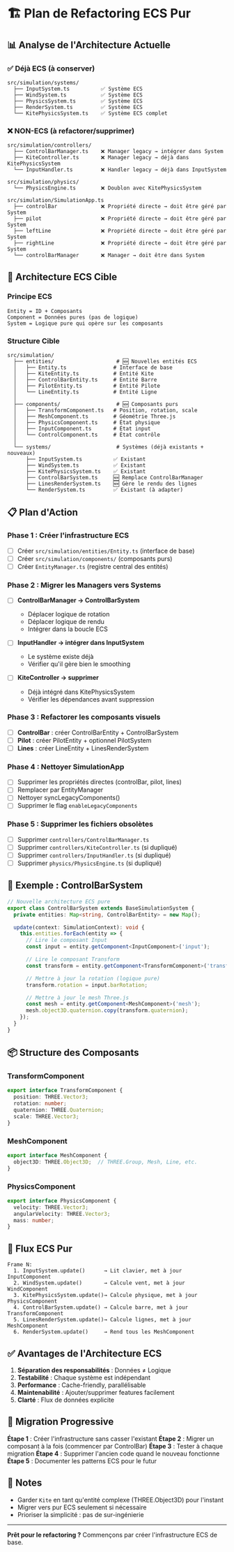 # 🏗️ Plan de Refactoring ECS Pur

## 📊 Analyse de l'Architecture Actuelle

### ✅ Déjà ECS (à conserver)
```
src/simulation/systems/
  ├── InputSystem.ts          ✅ Système ECS
  ├── WindSystem.ts           ✅ Système ECS
  ├── PhysicsSystem.ts        ✅ Système ECS
  ├── RenderSystem.ts         ✅ Système ECS
  └── KitePhysicsSystem.ts    ✅ Système ECS complet
```

### ❌ NON-ECS (à refactorer/supprimer)
```
src/simulation/controllers/
  ├── ControlBarManager.ts    ❌ Manager legacy → intégrer dans System
  ├── KiteController.ts       ❌ Manager legacy → déjà dans KitePhysicsSystem
  └── InputHandler.ts         ❌ Handler legacy → déjà dans InputSystem

src/simulation/physics/
  └── PhysicsEngine.ts        ❌ Doublon avec KitePhysicsSystem

src/simulation/SimulationApp.ts
  ├── controlBar              ❌ Propriété directe → doit être géré par System
  ├── pilot                   ❌ Propriété directe → doit être géré par System
  ├── leftLine                ❌ Propriété directe → doit être géré par System
  ├── rightLine               ❌ Propriété directe → doit être géré par System
  └── controlBarManager       ❌ Manager → doit être dans System
```

## 🎯 Architecture ECS Cible

### Principe ECS
```
Entity = ID + Composants
Component = Données pures (pas de logique)
System = Logique pure qui opère sur les composants
```

### Structure Cible
```
src/simulation/
  ├── entities/                    # 🆕 Nouvelles entités ECS
  │   ├── Entity.ts               # Interface de base
  │   ├── KiteEntity.ts           # Entité Kite
  │   ├── ControlBarEntity.ts     # Entité Barre
  │   ├── PilotEntity.ts          # Entité Pilote
  │   └── LineEntity.ts           # Entité Ligne
  │
  ├── components/                  # 🆕 Composants purs
  │   ├── TransformComponent.ts   # Position, rotation, scale
  │   ├── MeshComponent.ts        # Géométrie Three.js
  │   ├── PhysicsComponent.ts     # État physique
  │   ├── InputComponent.ts       # État input
  │   └── ControlComponent.ts     # État contrôle
  │
  └── systems/                     # Systèmes (déjà existants + nouveaux)
      ├── InputSystem.ts          ✅ Existant
      ├── WindSystem.ts           ✅ Existant
      ├── KitePhysicsSystem.ts    ✅ Existant
      ├── ControlBarSystem.ts     🆕 Remplace ControlBarManager
      ├── LinesRenderSystem.ts    🆕 Gère le rendu des lignes
      └── RenderSystem.ts         ✅ Existant (à adapter)
```

## 📋 Plan d'Action

### Phase 1 : Créer l'infrastructure ECS
- [ ] Créer `src/simulation/entities/Entity.ts` (interface de base)
- [ ] Créer `src/simulation/components/` (composants purs)
- [ ] Créer `EntityManager.ts` (registre central des entités)

### Phase 2 : Migrer les Managers vers Systems
- [ ] **ControlBarManager → ControlBarSystem**
  - Déplacer logique de rotation
  - Déplacer logique de rendu
  - Intégrer dans la boucle ECS

- [ ] **InputHandler → intégrer dans InputSystem**
  - Le système existe déjà
  - Vérifier qu'il gère bien le smoothing

- [ ] **KiteController → supprimer**
  - Déjà intégré dans KitePhysicsSystem
  - Vérifier les dépendances avant suppression

### Phase 3 : Refactorer les composants visuels
- [ ] **ControlBar** : créer ControlBarEntity + ControlBarSystem
- [ ] **Pilot** : créer PilotEntity + optionnel PilotSystem
- [ ] **Lines** : créer LineEntity + LinesRenderSystem

### Phase 4 : Nettoyer SimulationApp
- [ ] Supprimer les propriétés directes (controlBar, pilot, lines)
- [ ] Remplacer par EntityManager
- [ ] Nettoyer syncLegacyComponents()
- [ ] Supprimer le flag `enableLegacyComponents`

### Phase 5 : Supprimer les fichiers obsolètes
- [ ] Supprimer `controllers/ControlBarManager.ts`
- [ ] Supprimer `controllers/KiteController.ts` (si dupliqué)
- [ ] Supprimer `controllers/InputHandler.ts` (si dupliqué)
- [ ] Supprimer `physics/PhysicsEngine.ts` (si dupliqué)

## 🎨 Exemple : ControlBarSystem

```typescript
// Nouvelle architecture ECS pure
export class ControlBarSystem extends BaseSimulationSystem {
  private entities: Map<string, ControlBarEntity> = new Map();

  update(context: SimulationContext): void {
    this.entities.forEach(entity => {
      // Lire le composant Input
      const input = entity.getComponent<InputComponent>('input');

      // Lire le composant Transform
      const transform = entity.getComponent<TransformComponent>('transform');

      // Mettre à jour la rotation (logique pure)
      transform.rotation = input.barRotation;

      // Mettre à jour le mesh Three.js
      const mesh = entity.getComponent<MeshComponent>('mesh');
      mesh.object3D.quaternion.copy(transform.quaternion);
    });
  }
}
```

## 📦 Structure des Composants

### TransformComponent
```typescript
export interface TransformComponent {
  position: THREE.Vector3;
  rotation: number;
  quaternion: THREE.Quaternion;
  scale: THREE.Vector3;
}
```

### MeshComponent
```typescript
export interface MeshComponent {
  object3D: THREE.Object3D;  // THREE.Group, Mesh, Line, etc.
}
```

### PhysicsComponent
```typescript
export interface PhysicsComponent {
  velocity: THREE.Vector3;
  angularVelocity: THREE.Vector3;
  mass: number;
}
```

## 🔄 Flux ECS Pur

```
Frame N:
  1. InputSystem.update()      → Lit clavier, met à jour InputComponent
  2. WindSystem.update()       → Calcule vent, met à jour WindComponent
  3. KitePhysicsSystem.update()→ Calcule physique, met à jour PhysicsComponent
  4. ControlBarSystem.update() → Calcule barre, met à jour TransformComponent
  5. LinesRenderSystem.update()→ Calcule lignes, met à jour MeshComponent
  6. RenderSystem.update()     → Rend tous les MeshComponent
```

## ✅ Avantages de l'Architecture ECS

1. **Séparation des responsabilités** : Données ≠ Logique
2. **Testabilité** : Chaque système est indépendant
3. **Performance** : Cache-friendly, parallélisable
4. **Maintenabilité** : Ajouter/supprimer features facilement
5. **Clarté** : Flux de données explicite

## 🚀 Migration Progressive

**Étape 1** : Créer l'infrastructure sans casser l'existant
**Étape 2** : Migrer un composant à la fois (commencer par ControlBar)
**Étape 3** : Tester à chaque migration
**Étape 4** : Supprimer l'ancien code quand le nouveau fonctionne
**Étape 5** : Documenter les patterns ECS pour le futur

## 📝 Notes

- Garder `Kite` en tant qu'entité complexe (THREE.Object3D) pour l'instant
- Migrer vers pur ECS seulement si nécessaire
- Prioriser la simplicité : pas de sur-ingénierie

---

**Prêt pour le refactoring ?** Commençons par créer l'infrastructure ECS de base.
